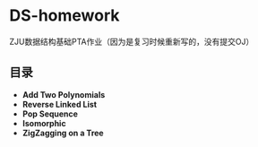 # DS-homework
ZJU数据结构基础PTA作业（因为是复习时候重新写的，没有提交OJ）



## 目录

+ **Add Two Polynomials**
+ **Reverse Linked List**
+ **Pop Sequence**
+ **Isomorphic**
+ **ZigZagging on a Tree**